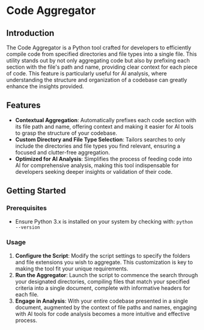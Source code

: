 # Code Aggregator

## Introduction

The Code Aggregator is a Python tool crafted for developers to efficiently compile code from specified directories and file types into a single file. This utility stands out by not only aggregating code but also by prefixing each section with the file's path and name, providing clear context for each piece of code. This feature is particularly useful for AI analysis, where understanding the structure and organization of a codebase can greatly enhance the insights provided.

## Features

- **Contextual Aggregation**: Automatically prefixes each code section with its file path and name, offering context and making it easier for AI tools to grasp the structure of your codebase.
- **Custom Directory and File Type Selection**: Tailors searches to only include the directories and file types you find relevant, ensuring a focused and clutter-free aggregation.
- **Optimized for AI Analysis**: Simplifies the process of feeding code into AI for comprehensive analysis, making this tool indispensable for developers seeking deeper insights or validation of their code.

## Getting Started

### Prerequisites

- Ensure Python 3.x is installed on your system by checking with: `python --version`

### Usage

1. **Configure the Script**: Modify the script settings to specify the folders and file extensions you wish to aggregate. This customization is key to making the tool fit your unique requirements.
2. **Run the Aggregator**: Launch the script to commence the search through your designated directories, compiling files that match your specified criteria into a single document, complete with informative headers for each file.
3. **Engage in Analysis**: With your entire codebase presented in a single document, augmented by the context of file paths and names, engaging with AI tools for code analysis becomes a more intuitive and effective process.


